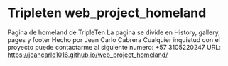 # Tripleten web_project_homeland
Pagina de homeland de TripleTen
La pagina se divide en History, gallery, pages y footer
Hecho por Jean Carlo Cabrera 
Cualquier inquietud con el proyecto puede contactarme al siguiente numero: +57 3105220247
URL: https://jeancarlo1016.github.io/web_project_homeland/
